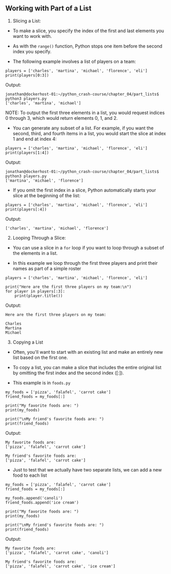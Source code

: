 ## Working with Part of a List

1. Slicing a List:

- To make a slice, you specify the index of the first and last elements you want to work with. 

- As with the `range()` function, Python stops one item before the second index you specify.

- The following example involves a list of players on a team:

```
players = ['charles', 'martina', 'michael', 'florence', 'eli']
print(players[0:3])
```

Output:

```
jonathan@dockerhost-01:~/python_crash-course/chapter_04/part_lists$ python3 players.py
['charles', 'martina', 'michael']
```

NOTE: To output the first three elements in a list, you would request indices 0 through 3, which would return elements 0, 1, and 2.

- You can generate any subset of a list. For example, if you want the second, third, and fourth items in a list, you would start the slice at index 1 and end at index 4:

```
players = ['charles', 'martina', 'michael', 'florence', 'eli']
print(players[1:4])
```

Output:

```
jonathan@dockerhost-01:~/python_crash-course/chapter_04/part_lists$ python3 players.py
['martina', 'michael', 'florence']
```

- If you omit the first index in a slice, Python automatically starts your slice at the beginning of the list:

```
players = ['charles', 'martina', 'michael', 'florence', 'eli']
print(players[:4])
```

Output:

```
['charles', 'martina', 'michael', 'florence']
```

2. Looping Through a Slice:

- You can use a slice in a `for` loop if you want to loop through a subset of the elements in a list. 

- In this example we loop through the first three players and print their names as part of a simple roster

```
players = ['charles', 'martina', 'michael', 'florence', 'eli']

print("Here are the first three players on my team:\n")
for player in players[:3]:
    print(player.title())
```

Output:

```
Here are the first three players on my team:

Charles
Martina
Michael
```

3. Copying a List

- Often, you'll want to start with an existing list and make an entirely new list based on the first one. 

- To copy a list, you can make a slice that includes the entire original list by omitting the first index and the second index ([:]).

- This example is in `foods.py`

```
my_foods = ['pizza', 'falafel', 'carrot cake']
friend_foods = my_foods[:]

print("My favorite foods are: ")
print(my_foods)

print("\nMy friend's favorite foods are: ")
print(friend_foods)
```

Output:

```
My favorite foods are: 
['pizza', 'falafel', 'carrot cake']

My friend's favorite foods are: 
['pizza', 'falafel', 'carrot cake']
```

- Just to test that we actually have two separate lists, we can add a new food to each list

```
my_foods = ['pizza', 'falafel', 'carrot cake']
friend_foods = my_foods[:]

my_foods.append('canoli')
friend_foods.append('ice cream')

print("My favorite foods are: ")
print(my_foods)

print("\nMy friend's favorite foods are: ")
print(friend_foods)
```

Output:

```
My favorite foods are:
['pizza', 'falafel', 'carrot cake', 'canoli']

My friend's favorite foods are:
['pizza', 'falafel', 'carrot cake', 'ice cream']
```